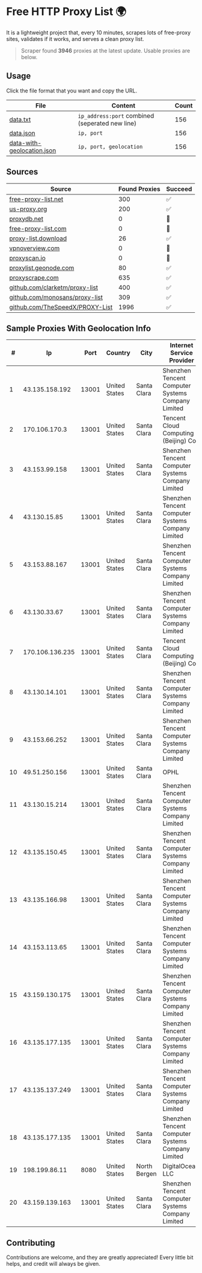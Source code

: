 
# Free HTTP Proxy List 🌍

It is a lightweight project that, every 10 minutes, scrapes lots of free-proxy sites, validates if it works, and serves a clean proxy list.


> Scraper found **3946** proxies at the latest update. Usable proxies are below.

## Usage

Click the file format that you want and copy the URL.


|File|Content|Count|
|----|-------|-----|
|[data.txt](https://raw.githubusercontent.com/themiralay/Proxy-List-World/master/data.txt)|`ip_address:port` combined (seperated new line)|156|
|[data.json](https://raw.githubusercontent.com/themiralay/Proxy-List-World/master/data.json)|`ip, port`|156|
|[data-with-geolocation.json](https://raw.githubusercontent.com/themiralay/Proxy-List-World/master/data-with-geolocation.json)|`ip, port, geolocation`|156|

## Sources

|Source|Found Proxies|Succeed|
|------|-------------|-------|
|[free-proxy-list.net](https://free-proxy-list.net)|300|✅|
|[us-proxy.org](https://www.us-proxy.org)|200|✅|
|[proxydb.net](http://proxydb.net)|0|🚫|
|[free-proxy-list.com](https://free-proxy-list.com/?page=&port=&type%5B%5D=http&type%5B%5D=https&up_time=0&search=Search)|0|🚫|
|[proxy-list.download](https://www.proxy-list.download/HTTP)|26|✅|
|[vpnoverview.com](https://vpnoverview.com/privacy/anonymous-browsing/free-proxy-servers)|0|🚫|
|[proxyscan.io](https://www.proxyscan.io)|0|🚫|
|[proxylist.geonode.com](https://proxylist.geonode.com/api/proxy-list?limit=300&page=1&sort_by=lastChecked&sort_type=desc&protocols=http,https)|80|✅|
|[proxyscrape.com](https://api.proxyscrape.com/v2/?request=displayproxies&protocol=http&timeout=10000&country=all&ssl=all&anonymity=all)|635|✅|
|[github.com/clarketm/proxy-list](https://raw.githubusercontent.com/clarketm/proxy-list/master/proxy-list-raw.txt)|400|✅|
|[github.com/monosans/proxy-list](https://raw.githubusercontent.com/monosans/proxy-list/main/proxies/http.txt)|309|✅|
|[github.com/TheSpeedX/PROXY-List](https://raw.githubusercontent.com/TheSpeedX/PROXY-List/master/http.txt)|1996|✅|


## Sample Proxies With Geolocation Info

|#|Ip|Port|Country|City|Internet Service Provider|
|-|--|----|-------|----|-------------------------|
|1|43.135.158.192|13001|United States|Santa Clara|Shenzhen Tencent Computer Systems Company Limited|
|2|170.106.170.3|13001|United States|Santa Clara|Tencent Cloud Computing (Beijing) Co|
|3|43.153.99.158|13001|United States|Santa Clara|Shenzhen Tencent Computer Systems Company Limited|
|4|43.130.15.85|13001|United States|Santa Clara|Shenzhen Tencent Computer Systems Company Limited|
|5|43.153.88.167|13001|United States|Santa Clara|Shenzhen Tencent Computer Systems Company Limited|
|6|43.130.33.67|13001|United States|Santa Clara|Shenzhen Tencent Computer Systems Company Limited|
|7|170.106.136.235|13001|United States|Santa Clara|Tencent Cloud Computing (Beijing) Co|
|8|43.130.14.101|13001|United States|Santa Clara|Shenzhen Tencent Computer Systems Company Limited|
|9|43.153.66.252|13001|United States|Santa Clara|Shenzhen Tencent Computer Systems Company Limited|
|10|49.51.250.156|13001|United States|Santa Clara|OPHL|
|11|43.130.15.214|13001|United States|Santa Clara|Shenzhen Tencent Computer Systems Company Limited|
|12|43.135.150.45|13001|United States|Santa Clara|Shenzhen Tencent Computer Systems Company Limited|
|13|43.135.166.98|13001|United States|Santa Clara|Shenzhen Tencent Computer Systems Company Limited|
|14|43.153.113.65|13001|United States|Santa Clara|Shenzhen Tencent Computer Systems Company Limited|
|15|43.159.130.175|13001|United States|Santa Clara|Shenzhen Tencent Computer Systems Company Limited|
|16|43.135.177.135|13001|United States|Santa Clara|Shenzhen Tencent Computer Systems Company Limited|
|17|43.135.137.249|13001|United States|Santa Clara|Shenzhen Tencent Computer Systems Company Limited|
|18|43.135.177.135|13001|United States|Santa Clara|Shenzhen Tencent Computer Systems Company Limited|
|19|198.199.86.11|8080|United States|North Bergen|DigitalOcean, LLC|
|20|43.159.139.163|13001|United States|Santa Clara|Shenzhen Tencent Computer Systems Company Limited|



## Contributing

Contributions are welcome, and they are greatly appreciated! Every
little bit helps, and credit will always be given.

